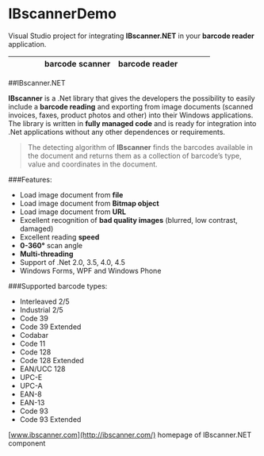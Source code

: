 # IBscannerDemo
Visual Studio project for integrating **IBscanner.NET** in your **barcode reader** application.


|```      ```| barcode scanner              | barcode reader  |```     ```|
------------ | ---------------------------- | ----------------|-----------


##IBscanner.NET

**IBscanner** is a .Net library that gives the developers the possibility to easily include a **barcode reading** and exporting from image documents (scanned invoices, faxes, product photos and other) into their Windows applications.
The library is written in **fully managed code** and is ready for integration into .Net applications without any other dependences or requirements.

>The detecting algorithm of **IBscanner** finds the barcodes available in the document and returns them as a collection of barcode’s type, value and coordinates in the document.
 
###Features:

 - Load image document from **file**
 - Load image document  from **Bitmap object**
 - Load image document  from **URL**
 - Excellent recognition of **bad quality images** (blurred, low contrast, damaged)
 - Excellent reading **speed**
 - **0-360°** scan angle
 - **Multi-threading**
 - Support of .Net 2.0, 3.5, 4.0, 4.5
 - Windows Forms, WPF and Windows Phone


###Supported barcode types:
* Interleaved 2/5
* Industrial 2/5
* Code 39
* Code 39 Extended
* Codabar
* Code 11
* Code 128
* Code 128 Extended
* EAN/UCC 128
* UPC-E
* UPC-A
* EAN-8
* EAN-13
* Code 93
* Code 93 Extended

 [www.ibscanner.com](http://ibscanner.com/) homepage of IBscanner.NET component
